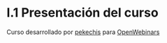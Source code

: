 # I.1 Presentación del curso

Curso desarrollado por [pekechis](http://github.com/pekechis) para [OpenWebinars](https://openwebinars.net/)

